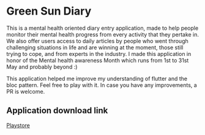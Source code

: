 # Green Sun Diary

This is a mental health oriented diary entry application, made to help people monitor their mental health progress from every activity that they pertake in. We also offer users access to daily articles by people who went through challenging situations in life and are winning at the moment, those still trying to cope, and from experts in the industry. I made this application in honor of the Mental health awareness Month which runs from 1st to 31st May and probably beyond :)

This application helped me improve my understanding of flutter and the bloc pattern.
Feel free to play with it. In case you have any improvements, a PR is welcome.

## Application download link
[Playstore](https://play.google.com/store/apps/details?id=com.simiyu.greensundiary)

